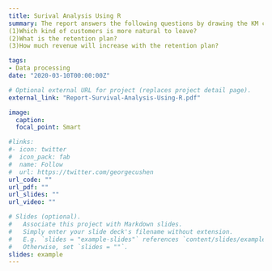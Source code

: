 ```yaml
---
title: Surival Analysis Using R
summary: The report answers the following questions by drawing the KM curves and revenue analysis,
(1)Which kind of customers is more natural to leave?
(2)What is the retention plan?
(3)How much revenue will increase with the retention plan?

tags:
- Data processing
date: "2020-03-10T00:00:00Z"

# Optional external URL for project (replaces project detail page).
external_link: "Report-Survival-Analysis-Using-R.pdf"

image:
  caption: 
  focal_point: Smart

#links:
#- icon: twitter
#  icon_pack: fab
#  name: Follow
#  url: https://twitter.com/georgecushen
url_code: ""
url_pdf: ""
url_slides: ""
url_video: ""

# Slides (optional).
#   Associate this project with Markdown slides.
#   Simply enter your slide deck's filename without extension.
#   E.g. `slides = "example-slides"` references `content/slides/example-slides.md`.
#   Otherwise, set `slides = ""`.
slides: example
---
```

